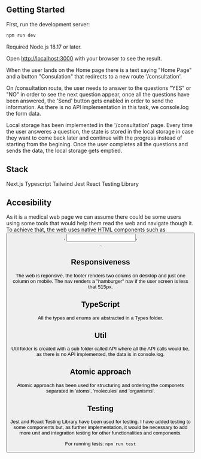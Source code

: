 ## Getting Started

First, run the development server:

```bash
npm run dev
```

Required Node.js 18.17 or later.

Open [http://localhost:3000](http://localhost:3000) with your browser to see the result.

When the user lands on the Home page there is a text saying "Home Page" and a button "Consulation" that redirects to a new route '/consultation'.

On /consultation route, the user needs to answer to the questions "YES" or "NO" in order to see the next question appear, once all the questions have been answered, the 'Send' button gets enabled in order to send the information. As there is no API implementation in this task, we console.log the form data.

Local storage has been implemented in the '/consultation' page. Every time the user answeres a question, the state is stored in the local storage in case they want to come back later and continue with the progress instead of starting from the begining. Once the user completes all the questions and sends the data, the local storage gets emptied.

## Stack

Next.js
Typescript
Tailwind
Jest
React Testing Library

## Accesibility

As it is a medical web page we can assume there could be some users using some tools that would help them read the web and navigate though it. To achieve that, the web uses native HTML components such as <button>, <input>, <nav>... 

## Responsiveness

The web is reponsive, the footer renders two colums on desktop and just one column on mobile. The nav renders a "hamburger" nav if the user screen is less that 515px.

## TypeScript

All the types and enums are abstracted in a Types folder.

## Util

Util folder is created with a sub folder called API where all the API calls would be, as there is no API implemented, the data is in console.log.

## Atomic approach

Atomic approach has been used for structuring and ordering the componets separated in 'atoms', 'molecules' and 'organisms'.

## Testing

Jest and React Testing Library have been used for testing. I have added testing to some components but, as further implementation, it would be necessary to add more unit and integration testing for other functionalities and components.

For running tests: `npm run test`
